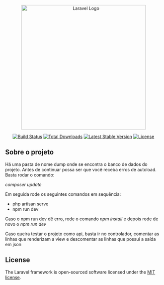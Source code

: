 <p align="center"><a href="https://laravel.com" target="_blank"><img src="https://raw.githubusercontent.com/laravel/art/master/logo-lockup/5%20SVG/2%20CMYK/1%20Full%20Color/laravel-logolockup-cmyk-red.svg" width="400" alt="Laravel Logo"></a></p>

<p align="center">
<a href="https://github.com/laravel/framework/actions"><img src="https://github.com/laravel/framework/workflows/tests/badge.svg" alt="Build Status"></a>
<a href="https://packagist.org/packages/laravel/framework"><img src="https://img.shields.io/packagist/dt/laravel/framework" alt="Total Downloads"></a>
<a href="https://packagist.org/packages/laravel/framework"><img src="https://img.shields.io/packagist/v/laravel/framework" alt="Latest Stable Version"></a>
<a href="https://packagist.org/packages/laravel/framework"><img src="https://img.shields.io/packagist/l/laravel/framework" alt="License"></a>
</p>

## Sobre o projeto 

Há uma pasta de nome dump onde se encontra o banco de dados do projeto.
Antes de continuar possa ser que você receba erros de autoload. Basta rodar o comando:

<i>composer update</i> <br>

Em seguida rode os seguintes comandos em sequência: <br>

- php artisan serve
- npm run dev

Caso o npm run dev dê erro, rode o comando <i>npm install</i> e depois rode de novo o <i>npm run dev</i>

Caso queira testar o projeto como api, basta ir no controlador, comentar as linhas que renderizam a view 
e descomentar as linhas que possui a saída em json

## License

The Laravel framework is open-sourced software licensed under the [MIT license](https://opensource.org/licenses/MIT).
